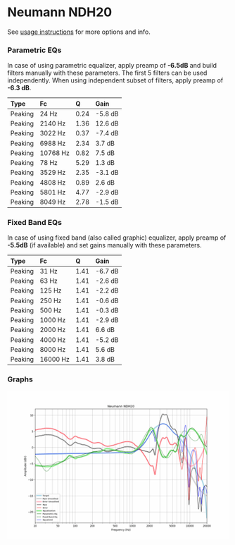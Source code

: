 # Neumann NDH20
See [usage instructions](https://github.com/jaakkopasanen/AutoEq#usage) for more options and info.

### Parametric EQs
In case of using parametric equalizer, apply preamp of **-6.5dB** and build filters manually
with these parameters. The first 5 filters can be used independently.
When using independent subset of filters, apply preamp of **-6.3 dB**.

| Type    | Fc       |    Q | Gain    |
|:--------|:---------|:-----|:--------|
| Peaking | 24 Hz    | 0.24 | -5.8 dB |
| Peaking | 2140 Hz  | 1.36 | 12.6 dB |
| Peaking | 3022 Hz  | 0.37 | -7.4 dB |
| Peaking | 6988 Hz  | 2.34 | 3.7 dB  |
| Peaking | 10768 Hz | 0.82 | 7.5 dB  |
| Peaking | 78 Hz    | 5.29 | 1.3 dB  |
| Peaking | 3529 Hz  | 2.35 | -3.1 dB |
| Peaking | 4808 Hz  | 0.89 | 2.6 dB  |
| Peaking | 5801 Hz  | 4.77 | -2.9 dB |
| Peaking | 8049 Hz  | 2.78 | -1.5 dB |

### Fixed Band EQs
In case of using fixed band (also called graphic) equalizer, apply preamp of **-5.5dB**
(if available) and set gains manually with these parameters.

| Type    | Fc       |    Q | Gain    |
|:--------|:---------|:-----|:--------|
| Peaking | 31 Hz    | 1.41 | -6.7 dB |
| Peaking | 63 Hz    | 1.41 | -2.6 dB |
| Peaking | 125 Hz   | 1.41 | -2.2 dB |
| Peaking | 250 Hz   | 1.41 | -0.6 dB |
| Peaking | 500 Hz   | 1.41 | -0.3 dB |
| Peaking | 1000 Hz  | 1.41 | -2.9 dB |
| Peaking | 2000 Hz  | 1.41 | 6.6 dB  |
| Peaking | 4000 Hz  | 1.41 | -5.2 dB |
| Peaking | 8000 Hz  | 1.41 | 5.6 dB  |
| Peaking | 16000 Hz | 1.41 | 3.8 dB  |

### Graphs
![](./Neumann%20NDH20.png)